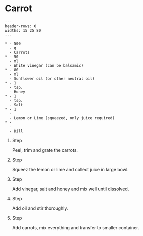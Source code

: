 # Carrot

```{list-table}
---
header-rows: 0
widths: 15 25 80
---

* - 500
  - g
  - Carrots
* - 50
  - ml
  - White vinegar (can be balsamic)
* - 80
  - ml
  - Sunflower oil (or other neutral oil)
* - 1
  - tsp.
  - Honey
* - 1
  - tsp.
  - Salt
* - 1
  - 
  - Lemon or Lime (squeezed, only juice required)
* - 
  - 
  - Dill
```

1. Step

    Peel, trim and grate the carrots.

1. Step

    Squeez the lemon or lime and collect juice in large bowl.

1. Step

    Add vinegar, salt and honey and mix well until dissolved.

1. Step

    Add oil and stir thoroughly.

1. Step

    Add carrots, mix everything and transfer to smaller container.
